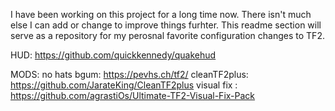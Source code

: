 I have been working on this project for a long time now. There isn't much else I can add or change to improve things furhter. 
This readme section will serve as a repository for my perosnal favorite configuration changes to TF2. 


HUD:
https://github.com/quickkennedy/quakehud

MODS:
no hats bgum: https://pevhs.ch/tf2/
cleanTF2plus: https://github.com/JarateKing/CleanTF2plus
visual fix  : https://github.com/agrastiOs/Ultimate-TF2-Visual-Fix-Pack
